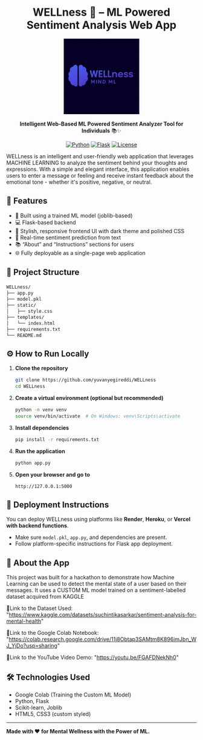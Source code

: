 <div align="center">

# WELLness 🧠 – ML Powered Sentiment Analysis Web App
</div>

<div align="center">
  <img src="WELLnessMINDML-LOGO.png" alt="WELLness-MindML Logo" width="200"/>

  **Intelligent Web-Based ML Powered Sentiment Analyzer Tool for Individuals** 📚✨
  
  [![Python](https://img.shields.io/badge/Python-3.7+-blue.svg)](https://python.org)
  [![Flask](https://img.shields.io/badge/Flask-2.0+-green.svg)](https://flask.palletsprojects.com)
  [![License](https://img.shields.io/badge/License-MIT-yellow.svg)](LICENSE)
  
</div>

WELLness is an intelligent and user-friendly web application that leverages MACHINE LEARNING to analyze the sentiment behind your thoughts and expressions. With a simple and elegant interface, this application enables users to enter a message or feeling and receive instant feedback about the emotional tone - whether it's positive, negative, or neutral.

## 🌟 Features

- 🧠 Built using a trained ML model (joblib-based)
- 💻 Flask-based backend
- 🎨 Stylish, responsive frontend UI with dark theme and polished CSS
- 📝 Real-time sentiment prediction from text
- 📚 “About” and “Instructions” sections for users
- 🌐 Fully deployable as a single-page web application

## 📂 Project Structure

```
WELLness/
├── app.py
├── model.pkl
├── static/
│   ├── style.css
├── templates/
│   └── index.html
├── requirements.txt
└── README.md
```

## ⚙️ How to Run Locally

1. **Clone the repository**

   ```bash
   git clone https://github.com/yuvanyegireddi/WELLness
   cd WELLness
   ```
2. **Create a virtual environment (optional but recommended)**

   ```bash
   python -m venv venv
   source venv/bin/activate  # On Windows: venv\Scripts\activate
   ```
3. **Install dependencies**

   ```bash
   pip install -r requirements.txt
   ```
4. **Run the application**

   ```bash
   python app.py
   ```
5. **Open your browser and go to**

   ```
   http://127.0.0.1:5000
   ```

## 🚀 Deployment Instructions

You can deploy WELLness using platforms like **Render**, **Heroku**, or **Vercel with backend functions**.

- Make sure `model.pkl`, `app.py`, and dependencies are present.
- Follow platform-specific instructions for Flask app deployment.

## 🧠 About the App

This project was built for a hackathon to demonstrate how Machine Learning can be used to detect the mental state of a user based on their messages. It uses a CUSTOM ML model trained on a sentiment-labelled dataset acquired from KAGGLE 

🔗Link to the Dataset Used: "https://www.kaggle.com/datasets/suchintikasarkar/sentiment-analysis-for-mental-health"

🔗Link to the Google Colab Notebook: "https://colab.research.google.com/drive/11j8Obtap3SAMtm8K896imJbn_WJ_YjDo?usp=sharing"

🔗Link to the YouTube Video Demo: "https://youtu.be/FGAFDNekNh0"

## 🛠 Technologies Used

- Google Colab (Training the Custom ML Model)
- Python, Flask
- Scikit-learn, Joblib
- HTML5, CSS3 (custom styled)

---

**Made with ❤️ for Mental Wellness with the Power of ML.**

